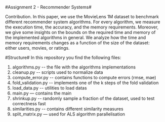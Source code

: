 #Assignment 2 - Recommender Systems#

Contribution. In this paper, we use the MovieLens 1M dataset to benchmark different recommender system algorithms. For every algorithm, we measure the execution time, the accuracy, and the memory requirements. Moreover, we give some insights on the bounds on the required time and memory of the implemented algorithms in general. We analyze how the time and memory requirements changes as a function of the size of the dataset: either users, movies, or ratings.

#Structure#
In this repository you find the following files:  
1.  algorithms.py -- the file with the algorithms implementations  
2.  cleanup.py -- scripts used to normalize data  
3.  compute_error.py -- contains functions to compute errors (rmse, mae)  
4.  fold_validation.py -- implements one of the k steps of the fold validation  
5.  load_data.py -- utilities to load datas 
6.  main.py — contains the main   
7.  shrinkup.py -- randomly sample a fraction of the dataset, used to test correctness fast  
8.  similarities.py -- contains different similarity measures  
9.  split_matrix.py — used for ALS algorithm parallelisation  
  
